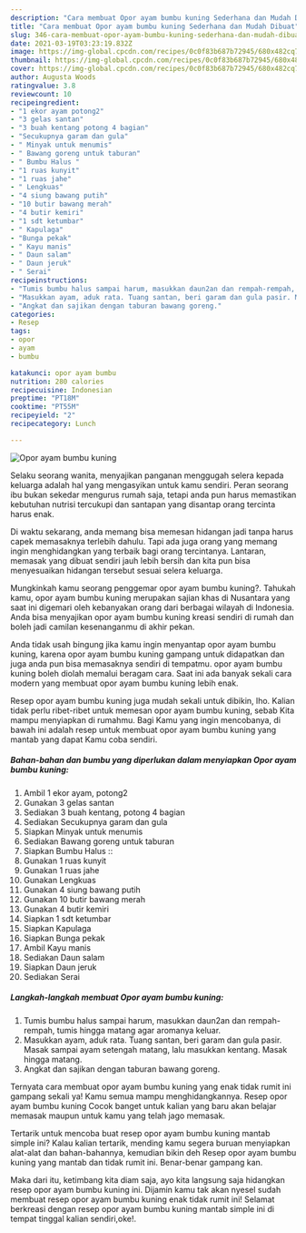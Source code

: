 ```yaml
---
description: "Cara membuat Opor ayam bumbu kuning Sederhana dan Mudah Dibuat"
title: "Cara membuat Opor ayam bumbu kuning Sederhana dan Mudah Dibuat"
slug: 346-cara-membuat-opor-ayam-bumbu-kuning-sederhana-dan-mudah-dibuat
date: 2021-03-19T03:23:19.832Z
image: https://img-global.cpcdn.com/recipes/0c0f83b687b72945/680x482cq70/opor-ayam-bumbu-kuning-foto-resep-utama.jpg
thumbnail: https://img-global.cpcdn.com/recipes/0c0f83b687b72945/680x482cq70/opor-ayam-bumbu-kuning-foto-resep-utama.jpg
cover: https://img-global.cpcdn.com/recipes/0c0f83b687b72945/680x482cq70/opor-ayam-bumbu-kuning-foto-resep-utama.jpg
author: Augusta Woods
ratingvalue: 3.8
reviewcount: 10
recipeingredient:
- "1 ekor ayam potong2"
- "3 gelas santan"
- "3 buah kentang potong 4 bagian"
- "Secukupnya garam dan gula"
- " Minyak untuk menumis"
- " Bawang goreng untuk taburan"
- " Bumbu Halus "
- "1 ruas kunyit"
- "1 ruas jahe"
- " Lengkuas"
- "4 siung bawang putih"
- "10 butir bawang merah"
- "4 butir kemiri"
- "1 sdt ketumbar"
- " Kapulaga"
- "Bunga pekak"
- " Kayu manis"
- " Daun salam"
- " Daun jeruk"
- " Serai"
recipeinstructions:
- "Tumis bumbu halus sampai harum, masukkan daun2an dan rempah-rempah, tumis hingga matang agar aromanya keluar."
- "Masukkan ayam, aduk rata. Tuang santan, beri garam dan gula pasir. Masak sampai ayam setengah matang, lalu masukkan kentang. Masak hingga matang."
- "Angkat dan sajikan dengan taburan bawang goreng."
categories:
- Resep
tags:
- opor
- ayam
- bumbu

katakunci: opor ayam bumbu 
nutrition: 280 calories
recipecuisine: Indonesian
preptime: "PT18M"
cooktime: "PT55M"
recipeyield: "2"
recipecategory: Lunch

---
```



![Opor ayam bumbu kuning](https://img-global.cpcdn.com/recipes/0c0f83b687b72945/680x482cq70/opor-ayam-bumbu-kuning-foto-resep-utama.jpg)

Selaku seorang wanita, menyajikan panganan menggugah selera kepada keluarga adalah hal yang mengasyikan untuk kamu sendiri. Peran seorang ibu bukan sekedar mengurus rumah saja, tetapi anda pun harus memastikan kebutuhan nutrisi tercukupi dan santapan yang disantap orang tercinta harus enak.

Di waktu  sekarang, anda memang bisa memesan hidangan jadi tanpa harus capek memasaknya terlebih dahulu. Tapi ada juga orang yang memang ingin menghidangkan yang terbaik bagi orang tercintanya. Lantaran, memasak yang dibuat sendiri jauh lebih bersih dan kita pun bisa menyesuaikan hidangan tersebut sesuai selera keluarga. 



Mungkinkah kamu seorang penggemar opor ayam bumbu kuning?. Tahukah kamu, opor ayam bumbu kuning merupakan sajian khas di Nusantara yang saat ini digemari oleh kebanyakan orang dari berbagai wilayah di Indonesia. Anda bisa menyajikan opor ayam bumbu kuning kreasi sendiri di rumah dan boleh jadi camilan kesenanganmu di akhir pekan.

Anda tidak usah bingung jika kamu ingin menyantap opor ayam bumbu kuning, karena opor ayam bumbu kuning gampang untuk didapatkan dan juga anda pun bisa memasaknya sendiri di tempatmu. opor ayam bumbu kuning boleh diolah memalui beragam cara. Saat ini ada banyak sekali cara modern yang membuat opor ayam bumbu kuning lebih enak.

Resep opor ayam bumbu kuning juga mudah sekali untuk dibikin, lho. Kalian tidak perlu ribet-ribet untuk memesan opor ayam bumbu kuning, sebab Kita mampu menyiapkan di rumahmu. Bagi Kamu yang ingin mencobanya, di bawah ini adalah resep untuk membuat opor ayam bumbu kuning yang mantab yang dapat Kamu coba sendiri.

<!--inarticleads1-->

##### Bahan-bahan dan bumbu yang diperlukan dalam menyiapkan Opor ayam bumbu kuning:

1. Ambil 1 ekor ayam, potong2
1. Gunakan 3 gelas santan
1. Sediakan 3 buah kentang, potong 4 bagian
1. Sediakan Secukupnya garam dan gula
1. Siapkan  Minyak untuk menumis
1. Sediakan  Bawang goreng untuk taburan
1. Siapkan  Bumbu Halus ::
1. Gunakan 1 ruas kunyit
1. Gunakan 1 ruas jahe
1. Gunakan  Lengkuas
1. Gunakan 4 siung bawang putih
1. Gunakan 10 butir bawang merah
1. Gunakan 4 butir kemiri
1. Siapkan 1 sdt ketumbar
1. Siapkan  Kapulaga
1. Siapkan Bunga pekak
1. Ambil  Kayu manis
1. Sediakan  Daun salam
1. Siapkan  Daun jeruk
1. Sediakan  Serai




<!--inarticleads2-->

##### Langkah-langkah membuat Opor ayam bumbu kuning:

1. Tumis bumbu halus sampai harum, masukkan daun2an dan rempah-rempah, tumis hingga matang agar aromanya keluar.
1. Masukkan ayam, aduk rata. Tuang santan, beri garam dan gula pasir. Masak sampai ayam setengah matang, lalu masukkan kentang. Masak hingga matang.
1. Angkat dan sajikan dengan taburan bawang goreng.




Ternyata cara membuat opor ayam bumbu kuning yang enak tidak rumit ini gampang sekali ya! Kamu semua mampu menghidangkannya. Resep opor ayam bumbu kuning Cocok banget untuk kalian yang baru akan belajar memasak maupun untuk kamu yang telah jago memasak.

Tertarik untuk mencoba buat resep opor ayam bumbu kuning mantab simple ini? Kalau kalian tertarik, mending kamu segera buruan menyiapkan alat-alat dan bahan-bahannya, kemudian bikin deh Resep opor ayam bumbu kuning yang mantab dan tidak rumit ini. Benar-benar gampang kan. 

Maka dari itu, ketimbang kita diam saja, ayo kita langsung saja hidangkan resep opor ayam bumbu kuning ini. Dijamin kamu tak akan nyesel sudah membuat resep opor ayam bumbu kuning enak tidak rumit ini! Selamat berkreasi dengan resep opor ayam bumbu kuning mantab simple ini di tempat tinggal kalian sendiri,oke!.

